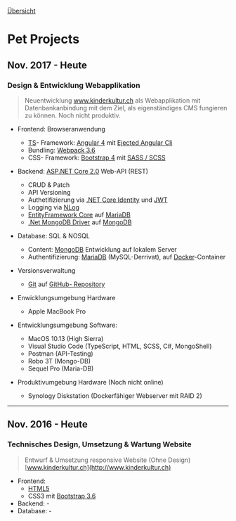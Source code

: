 [Übersicht](README.md)

# Pet Projects

## Nov. 2017 - Heute

### Design & Entwicklung Webapplikation

> Neuentwicklung www.kinderkultur.ch als Webapplikation mit Datenbankanbindung mit dem Ziel, als eigenständiges CMS fungieren zu können. Noch nicht produktiv.

* Frontend: Browseranwendung
  * [TS](https://www.typescriptlang.org)- Framework: [Angular 4](https://v4.angular.io/docs) mit [Ejected Angular Cli](https://github.com/angular/angular-cli/wiki/eject)  
  * Bundling: [Webpack 3.6](https://webpack.js.org)
  * CSS- Framework: [Bootstrap 4](https://getbootstrap.com) mit [SASS / SCSS](https://sass-lang.com)

* Backend: [ASP.NET Core 2.0](https://docs.microsoft.com/en-us/aspnet/core/?view=aspnetcore-2.0) Web-API (REST)
  * CRUD & Patch
  * API Versioning
  * Authetifizierung via [.NET Core Identity](https://docs.microsoft.com/en-us/aspnet/core/security/authentication/identity?view=aspnetcore-2.1&tabs=visual-studio%2Caspnetcore2x) und [JWT](https://tools.ietf.org/html/rfc7519)
  * Logging via [NLog](http://nlog-project.org)
  * [EntityFramework Core](https://docs.microsoft.com/en-us/ef/core/) auf [MariaDB](https://mariadb.org/)
  * [.Net MongoDB Driver](https://docs.mongodb.com/ecosystem/drivers/csharp/) auf [MongoDB](https://www.mongodb.com)

* Database: SQL & NOSQL
  * Content:  [MongoDB](https://www.mongodb.com) Entwicklung auf lokalem Server
  * Authentifizierung: [MariaDB](https://mariadb.org/) (MySQL-Derrivat), auf [Docker](https://www.docker.com)-Container

* Versionsverwaltung
    * [Git](https://git-scm.com) auf [GitHub- Repository](https://github.com/DonCorleone/KinderKultur_Docker)

* Enwicklungsumgebung Hardware
  * Apple MacBook Pro

* Entwicklungsumgebung Software:
  * MacOS 10.13 (High Sierra)
  * Visual Studio Code (TypeScript, HTML, SCSS, C#, MongoShell)
  * Postman (API-Testing)
  * Robo 3T (Mongo-DB)
  * Sequel Pro (Maria-DB)

* Produktivumgebung Hardware (Noch nicht online)
  * Synology Diskstation (Dockerfähiger Webserver mit RAID 2)
---

## Nov. 2016 - Heute

### Technisches Design, Umsetzung & Wartung Website

> Entwurf & Umsetzung responsive Website (Ohne Design)  
[www.kinderkultur.ch](http://www.kinderkultur.ch)

* Frontend:
  * [HTML5](https://www.w3.org/TR/html5/)
  * CSS3 mit [Bootstrap 3.6](http://bootstrapdocs.com/v3.3.6/docs/getting-started/)
* Backend: -
* Database: -
